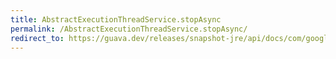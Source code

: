 ```yaml
---
title: AbstractExecutionThreadService.stopAsync
permalink: /AbstractExecutionThreadService.stopAsync/
redirect_to: https://guava.dev/releases/snapshot-jre/api/docs/com/google/common/util/concurrent/AbstractExecutionThreadService.html#stopAsync--
---
```

